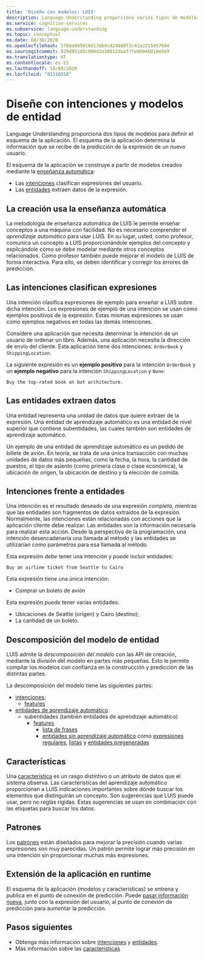 ```yaml
---
title: 'Diseño con modelos: LUIS'
description: Language Understanding proporciona varios tipos de modelos. Algunos modelos se puede usar de varias formas.
ms.service: cognitive-services
ms.subservice: language-understanding
ms.topic: conceptual
ms.date: 04/30/2020
ms.openlocfilehash: 576ba945018d13db9cd24888f3c41a2215857694
ms.sourcegitcommit: 829d951d5c90442a38012daaf77e86046018e5b9
ms.translationtype: HT
ms.contentlocale: es-ES
ms.lasthandoff: 10/09/2020
ms.locfileid: "91316518"
---
```

# <a name="design-with-intent-and-entity-models"></a>Diseñe con intenciones y modelos de entidad

Language Understanding proporciona dos tipos de modelos para definir el esquema de la aplicación. El esquema de la aplicación determina la información que se recibe de la predicción de la expresión de un nuevo usuario.

El esquema de la aplicación se construye a partir de modelos creados mediante la [enseñanza automática](#authoring-uses-machine-teaching):
* Las [intenciones](#intents-classify-utterances) clasifican expresiones del usuario.
* Las [entidades](#entities-extract-data) extraen datos de la expresión.

## <a name="authoring-uses-machine-teaching"></a>La creación usa la enseñanza automática

La metodología de enseñanza automática de LUIS le permite enseñar conceptos a una máquina con facilidad. No es necesario comprender el _aprendizaje automático_ para usar LUIS. En su lugar, usted, como profesor, comunica un concepto a LUIS proporcionándole ejemplos del concepto y explicándole cómo se debe modelar mediante otros conceptos relacionados. Como profesor también puede mejorar el modelo de LUIS de forma interactiva. Para ello, se deben identificar y corregir los errores de predicción.

<a name="v3-authoring-model-decomposition"></a>

## <a name="intents-classify-utterances"></a>Las intenciones clasifican expresiones

Una intención clasifica expresiones de ejemplo para enseñar a LUIS sobre dicha intención. Los expresiones de ejemplo de una intención se usan como ejemplos positivos de la expresión. Estas mismas expresiones se usan como ejemplos negativos en todas las demás intenciones.

Considere una aplicación que necesita determinar la intención de un usuario de ordenar un libro. Además, una aplicación necesita la dirección de envío del cliente. Esta aplicación tiene dos intenciones: `OrderBook` y `ShippingLocation`.

La siguiente expresión es un **ejemplo positivo** para la intención `OrderBook` y un **ejemplo negativo** para la intención `ShippingLocation` y `None`:

`Buy the top-rated book on bot architecture.`

## <a name="entities-extract-data"></a>Las entidades extraen datos

Una entidad representa una unidad de datos que quiere extraer de la expresión. Una entidad de aprendizaje automático es una entidad de nivel superior que contiene subentidades, las cuales también son entidades de aprendizaje automático.

Un ejemplo de una entidad de aprendizaje automático es un pedido de billete de avión. En teoría, se trata de una única transacción con muchas unidades de datos más pequeñas, como la fecha, la hora, la cantidad de puestos, el tipo de asiento (como primera clase o clase económica), la ubicación de origen, la ubicación de destino y la elección de comida.

## <a name="intents-versus-entities"></a>Intenciones frente a entidades

Una intención es el resultado deseado de una expresión _completa_, mientras que las entidades son fragmentos de datos extraídos de la expresión. Normalmente, las intenciones están relacionadas con acciones que la aplicación cliente debe realizar. Las entidades son la información necesaria para realizar esta acción. Desde la perspectiva de la programación, una intención desencadenaría una llamada al método y las entidades se utilizarían como parámetros para esa llamada al método.

Esta expresión _debe_ tener una intención y _puede_ incluir entidades:

`Buy an airline ticket from Seattle to Cairo`

Esta expresión tiene una única intención:

* Comprar un boleto de avión

Esta expresión _puede_ tener varias entidades:

* Ubicaciones de Seattle (origen) y Cairo (destino);
* La cantidad de un boleto.

## <a name="entity-model-decomposition"></a>Descomposición del modelo de entidad

LUIS admite la _descomposición del modelo_ con las API de creación, mediante la división del modelo en partes más pequeñas. Esto le permite compilar los modelos con confianza en la construcción y predicción de las distintas partes.

La descomposición del modelo tiene las siguientes partes:

* [intenciones](#intents-classify-utterances);
    * [features](#features)
* [entidades de aprendizaje automático](reference-entity-machine-learned-entity.md)
    * subentidades (también entidades de aprendizaje automático)
        * [features](#features)
            * [lista de frases](luis-concept-feature.md)
            * [entidades sin aprendizaje automático](luis-concept-feature.md) como [expresiones regulares](reference-entity-regular-expression.md), [listas](reference-entity-list.md) y [entidades pregeneradas](luis-reference-prebuilt-entities.md)

<a name="entities-extract-data"></a>
<a name="machine-learned-entities"></a>

## <a name="features"></a>Características

Una [característica](luis-concept-feature.md) es un rasgo distintivo o un atributo de datos que el sistema observa. Las características del aprendizaje automático proporcionan a LUIS indicaciones importantes sobre dónde buscar los elementos que distinguirán un concepto. Son sugerencias que LUIS puede usar, pero no reglas rígidas. Estas sugerencias se usan en combinación con las etiquetas para buscar los datos.

## <a name="patterns"></a>Patrones

Los [patrones](luis-concept-patterns.md) están diseñados para mejorar la precisión cuando varias expresiones son muy parecidas. Un patrón permite lograr más precisión en una intención sin proporcionar muchas más expresiones.

## <a name="extending-the-app-at-runtime"></a>Extensión de la aplicación en runtime

El esquema de la aplicación (modelos y características) se entrena y publica en el punto de conexión de predicción. Puede [pasar información nueva](schema-change-prediction-runtime.md), junto con la expresión del usuario, al punto de conexión de predicción para aumentar la predicción.

## <a name="next-steps"></a>Pasos siguientes

* Obtenga más información sobre [intenciones](luis-concept-intent.md) y [entidades](luis-concept-entity-types.md).
* Más información sobre las [características](luis-concept-feature.md)